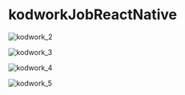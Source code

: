 # kodworkJobReactNative

![kodwork_2](https://user-images.githubusercontent.com/79416442/163695358-54cd10ff-767d-4b2c-a968-e183f08f810f.png)

![kodwork_3](https://user-images.githubusercontent.com/79416442/163695361-c7e0cc40-2240-4437-9663-c630395f417b.png)

![kodwork_4](https://user-images.githubusercontent.com/79416442/163695363-bc6ff9e9-0589-42e4-b72a-08b8f3a54f3d.png)

![kodwork_5](https://user-images.githubusercontent.com/79416442/163695365-d50c177c-c6a7-4f42-9127-813fe44006cb.png)
